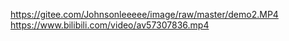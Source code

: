 https://gitee.com/Johnsonleeeee/image/raw/master/demo2.MP4
https://www.bilibili.com/video/av57307836.mp4

